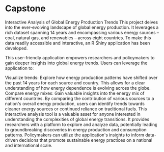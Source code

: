 # Capstone
Interactive Analysis of Global Energy Production Trends
This project delves into the ever-evolving landscape of global energy production. It leverages a rich dataset spanning 14 years and encompassing various energy sources – coal, natural gas, and renewables – across eight countries. To make this data readily accessible and interactive, an R Shiny application has been developed.

This user-friendly application empowers researchers and policymakers to gain deeper insights into global energy trends. Users can leverage the application to:

Visualize trends: Explore how energy production patterns have shifted over the past 14 years for each source and country. This allows for a clear understanding of how energy dependence is evolving across the globe.
Compare energy mixes: Gain valuable insights into the energy mix of different countries. By comparing the contribution of various sources to a nation's overall energy production, users can identify trends towards cleaner energy sources or continued reliance on traditional fuels.
This interactive analysis tool is a valuable asset for anyone interested in understanding the complexities of global energy transitions.  It provides researchers with a platform to explore and analyze data, potentially leading to groundbreaking discoveries in energy production and consumption patterns. Policymakers can utilize the application's insights to inform data-driven decisions that promote sustainable energy practices on a national and international scale.
